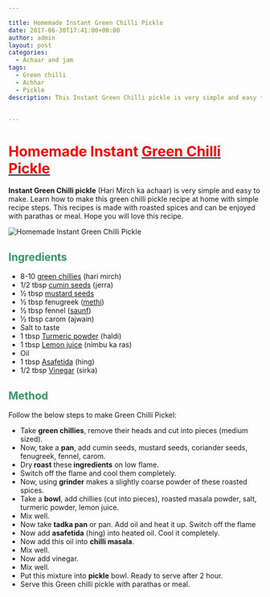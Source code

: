 ```yaml
---

title: Homemade Instant Green Chilli Pickle
date: 2017-06-30T17:41:00+00:00
author: admin
layout: post
categories:
  - Achaar and jam
tags: 
  - Green chilli
  - Achhar
  - Pickle
description: This Instant Green Chilli pickle is very simple and easy to make. Learn how to make this green chilli pickle recipe at home. Hope you will love this recipe.


---
```

<h1><span style="font-weight: 400;"><strong><span style="color: #ff0000;">Homemade Instant </span></strong><a class="zem_slink" title="List of Indian pickles" href="http://en.wikipedia.org/wiki/List_of_Indian_pickles" target="_blank" rel="wikipedia noopener noreferrer"><strong><span style="color: #ff0000;">Green Chilli Pickle</span></strong></a></span></h1>
<b>Instant Green Chilli pickle</b> (Hari Mirch ka achaar) is very simple and easy to make. Learn how to make this green chilli pickle recipe at home with simple recipe steps. This recipes is made with roasted spices and can be enjoyed with parathas or meal. Hope you will love this recipe.

![Homemade Instant Green Chilli Pickle]({{site.img_url}}/2017/06/homemade-instant-green-chilli-pickle.jpg)
<h2><span style="color: #339966;"><strong>Ingredients</strong></span></h2>
<ul>
 	<li><span style="font-weight: 400;">8-10 <a class="zem_slink" title="Chili pepper" href="http://en.wikipedia.org/wiki/Chili_pepper" target="_blank" rel="wikipedia noopener noreferrer">green chillies</a> (hari mirch)</span></li>
 	<li><span style="font-weight: 400;">1/2 tbsp <a class="zem_slink" title="Cumin" href="http://en.wikipedia.org/wiki/Cumin" target="_blank" rel="wikipedia noopener noreferrer">cumin seeds</a> (jerra)</span></li>
 	<li><span style="font-weight: 400;">½ tbsp <a class="zem_slink" title="Mustard seed" href="http://en.wikipedia.org/wiki/Mustard_seed" target="_blank" rel="wikipedia noopener noreferrer">mustard seeds</a></span></li>
 	<li><span style="font-weight: 400;">½ tbsp fenugreek (<a class="zem_slink" title="Fenugreek" href="http://en.wikipedia.org/wiki/Fenugreek" target="_blank" rel="wikipedia noopener noreferrer">methi</a>)</span></li>
 	<li><span style="font-weight: 400;">½ tbsp fennel (<a class="zem_slink" title="Fennel" href="http://en.wikipedia.org/wiki/Fennel" target="_blank" rel="wikipedia noopener noreferrer">saunf</a>)</span></li>
 	<li><span style="font-weight: 400;">½ tbsp carom (ajwain)</span></li>
 	<li><span style="font-weight: 400;">Salt to taste</span></li>
 	<li><span style="font-weight: 400;">1 tbsp <a class="zem_slink" title="Turmeric" href="http://en.wikipedia.org/wiki/Turmeric" target="_blank" rel="wikipedia noopener noreferrer">Turmeric powder</a> (haldi)</span></li>
 	<li><span style="font-weight: 400;">1 tbsp <a class="zem_slink" title="Lemon" href="http://en.wikipedia.org/wiki/Lemon" target="_blank" rel="wikipedia noopener noreferrer">Lemon juice</a> (nimbu ka ras)</span></li>
 	<li><span style="font-weight: 400;">Oil</span></li>
 	<li><span style="font-weight: 400;">1 tbsp <a class="zem_slink" title="Asafoetida" href="http://en.wikipedia.org/wiki/Asafoetida" target="_blank" rel="wikipedia noopener noreferrer">Asafetida</a> (hing)</span></li>
 	<li><span style="font-weight: 400;">1/2 tbsp <a class="zem_slink" title="Vinegar" href="http://en.wikipedia.org/wiki/Vinegar" target="_blank" rel="wikipedia noopener noreferrer">Vinegar</a> (sirka)</span></li>
</ul>
<h2><strong><span style="color: #339966;">Method</span></strong></h2>
Follow the below steps to make Green Chilli Pickel:
<script async src="//pagead2.googlesyndication.com/pagead/js/adsbygoogle.js"></script>
<!-- post -->
<ins class="adsbygoogle" style="display: block;" data-ad-client="ca-pub-8391089480493038" data-ad-slot="4079886109" data-ad-format="auto"></ins>
<script>
(adsbygoogle = window.adsbygoogle || []).push({});
</script>
<ul>
 	<li><span style="font-weight: 400;">Take <strong>green chillies</strong>, remove their heads and cut into pieces (medium sized).</span></li>
 	<li><span style="font-weight: 400;">Now, take a <strong>pan</strong>, add cumin seeds, mustard seeds, coriander seeds, fenugreek, fennel, carom.</span></li>
 	<li><span style="font-weight: 400;">Dry<strong> roast</strong> these<strong> ingredients</strong> on low flame.</span></li>
 	<li><span style="font-weight: 400;">Switch off the flame and cool them completely.</span></li>
 	<li><span style="font-weight: 400;">Now, using <strong>grinder</strong> makes a slightly coarse powder of these roasted spices.</span></li>
 	<li><span style="font-weight: 400;">Take a <strong>bowl</strong>, add chillies (cut into pieces), roasted masala powder, salt, turmeric powder, lemon juice.</span></li>
 	<li><span style="font-weight: 400;">Mix well.</span></li>
 	<li><span style="font-weight: 400;">Now take <strong>tadka pan</strong> or pan. Add oil and heat it up. Switch off the flame</span></li>
 	<li><span style="font-weight: 400;">Now add <strong>asafetida</strong> (hing) into heated oil. Cool it completely.</span></li>
 	<li><span style="font-weight: 400;">Now add this oil into <strong>chilli masala</strong>.</span></li>
 	<li><span style="font-weight: 400;">Mix well.</span></li>
 	<li><span style="font-weight: 400;">Now add vinegar.</span></li>
 	<li><span style="font-weight: 400;">Mix well.</span></li>
 	<li><span style="font-weight: 400;">Put this mixture into <strong>pickle</strong> bowl. Ready to serve after 2 hour.</span></li>
 	<li>Serve this Green chilli pickle with parathas or meal.</li>
</ul>
&nbsp;
 
